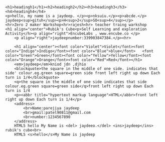 <!DOCTYPE html>
<html>
<head>
	<title>JAYDEEP</title>
</head>
<body>

	<h1>headingh1</h1><h2>headingh2</h2><h3>headingh3</h3><h4>headingh4</h4>
	<p>hello, my name is a jaydeep. </p><p>nksuiu.</p><p>abcde.</p>
	jaydeep<sup>gituh</sup><p>H<sup>2</sup>SO<sup>4</sup></p>
	<hr>Zero 2 maker Warkshop<hr>rajesh<hr> teacher traing warkshop
	<h1 align="center">Rubik's Cube<p>Self Learning and exploration Activity</h><p align="right">EncubeLabs , www.encube.co </p>
		<p align="right">jaydeepnumber:339903847384.</p><hr>
	
		<h1 align="center"><font color="Violet">Violet</font><font color="Indigo">Indigo</font><font color="Blue">blue</font>   <font color="Green">Green</font><font color="Yellow">Yellow</font><font color="Orange">Orange</font><font color="Red">Red</font></h1>  
		<em>jaydeep</em>kniod jdn ,djhio
		<blockquote>the square in the middle of one side. indicates that side' colour.eg.green square=green side front left right up down Each turn is 1/4</blockquote>
		<q>the square in the middle of one side indicates that side colour.eg.green square=green side</q>front left right up down Each turn is 1/4
		<p><abbr title="hypertext markup language">HTML</abbr>front left right up down Each turn is 1/4</p>
		<address>
			<br>Name:parejiya jaydeep
			<br>gmail:patel90811@gmail.com
			<br>number:1234567890
		</address>
		HTML5 hello My Name is <del> jaydeeo.</del> <ins>jaydeep</ins> rubik's cube<br>
		HTML5 <s>hello</s>My Name is jaydeep
</body>
</html>
